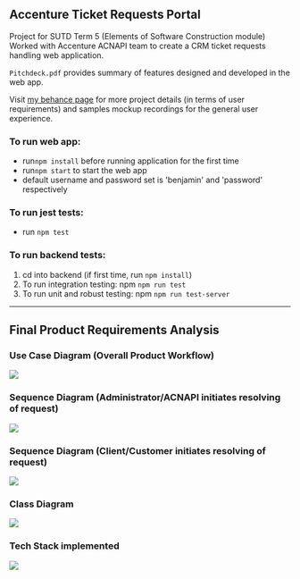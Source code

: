 ## Accenture Ticket Requests Portal
Project for SUTD Term 5 (Elements of Software Construction module)
Worked with Accenture ACNAPI team to create a CRM ticket requests handling web application.

```Pitchdeck.pdf``` provides summary of features designed and developed in the web app.

Visit [my behance page](https://www.behance.net/gallery/90390005/ACNAPI-Ticketing-Platform) for more project details (in terms of user requirements) and samples mockup recordings for the general user experience.

### To run web app:
* run`npm install` before running application for the first time
* run`npm start` to start the web app
* default username and password set is 'benjamin' and 'password' respectively

### To run jest tests:
* run `npm test`

### To run backend tests: 
1. cd into backend (if first time, run `npm install`)
2. To run integration testing:
  npm `npm run test` 
3. To run unit and robust testing:
  npm `npm run test-server`

---

## Final Product Requirements Analysis

### Use Case Diagram (Overall Product Workflow)
<img src="UML%20Diagrams/Use%20Case%20Diagram.png">


### Sequence Diagram (Administrator/ACNAPI initiates resolving of request)
<img src="UML%20Diagrams/Sequence%20Diagram%20Admin.png">


### Sequence Diagram (Client/Customer initiates resolving of request)
<img src="UML%20Diagrams/Sequence%20Diagram%20Client.png">


### Class Diagram
<img src="UML%20Diagrams/Class%20Diagram.png">


### Tech Stack implemented
<img src="UML%20Diagrams/tech-stack.png">



